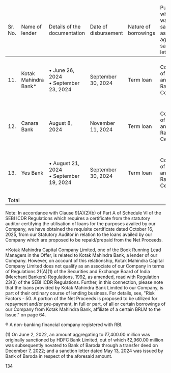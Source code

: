 <table><thead><tr><td>Sr. No.</td><td>Name of lender</td><td>Details of the documentation</td><td>Date of disbursement</td><td>Nature of borrowings</td><td>Purpose for which loan was sanctioned as per loan agreement / sanction letter</td><td>Loan amount sanctioned (₹ in million)</td><td>Principal loan amount outstanding as on August 31, 2025 (₹ in million)</td><td>Rate of interest as on August 31, 2025 (% per annum)</td><td>Tenor / repayment schedule</td><td>Prepayment penalty / conditions</td></tr></thead><tbody><tr><td>11.</td><td>Kotak Mahindra Bank*</td><td>• June 26, 2024<br/>• September 23, 2024</td><td>September 30, 2024</td><td>Term loan</td><td>Construction of Towers 6 and 7 of Rabale Data Center</td><td>4,000.00</td><td>906.97</td><td>8.60%</td><td>September 30, 2036 (with principal payable on a quarterly basis)</td><td>Nil</td></tr><tr><td>12.</td><td>Canara Bank</td><td>August 8, 2024</td><td>November 11, 2024</td><td>Term loan</td><td>Construction of Towers 6 and 7 of Rabale Data Center</td><td>10,000.00</td><td>911.70</td><td>8.90%</td><td>September 30, 2036 (with principal payable on a quarterly basis)</td><td>Nil</td></tr><tr><td>13.</td><td>Yes Bank</td><td>• August 21, 2024<br/>• September 19, 2024</td><td>September 30, 2024</td><td>Term loan</td><td>Construction of Towers 6 and 7 of Rabale Data Center</td><td>4,000.00</td><td>1,186.23</td><td>8.13%</td><td>September 30, 2036 (with principal payable on a quarterly basis)</td><td>Nil</td></tr><tr><td colspan="4">Total</td><td></td><td></td><td>38,650.00</td><td>14,578.66</td><td></td><td></td><td></td></tr></tbody></table>

Note: In accordance with Clause 9(A)(2)(b) of Part A of Schedule VI of the SEBI ICDR Regulations which requires a certificate from the statutory auditor certifying the utilisation of loans for the purposes availed by our Company, we have obtained the requisite certificate dated October 16, 2025, from our Statutory Auditor in relation to the loans availed by our Company which are proposed to be repaid/prepaid from the Net Proceeds.

*Kotak Mahindra Capital Company Limited, one of the Book Running Lead Managers in the Offer, is related to Kotak Mahindra Bank, a lender of our Company. However, on account of this relationship, Kotak Mahindra Capital Company Limited does not qualify as an associate of our Company in terms of Regulations 21(A)(1) of the Securities and Exchange Board of India (Merchant Bankers) Regulations, 1992, as amended, read with Regulation 23(3) of the SEBI ICDR Regulations. Further, in this connection, please note that the loans provided by Kotak Mahindra Bank Limited to our Company, is part of their ordinary course of lending business. For details, see, "Risk Factors - 50. A portion of the Net Proceeds is proposed to be utilized for repayment and/or pre-payment, in full or part, of all or certain borrowings of our Company from Kotak Mahindra Bank, affiliate of a certain BRLM to the Issue." on page 64.

® A non-banking financial company registered with RBI.

(1) On June 2, 2022, an amount aggregating to ₹7,400.00 million was originally sanctioned by HDFC Bank Limited, out of which ₹2,960.00 million was subsequently novated to Bank of Baroda through a transfer deed on December 7, 2022; and a sanction letter dated May 13, 2024 was issued by Bank of Baroda in respect of the aforesaid amount.

134